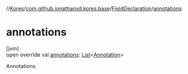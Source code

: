 //[Kores](../../../index.md)/[com.github.jonathanxd.kores.base](../index.md)/[FieldDeclaration](index.md)/[annotations](annotations.md)

# annotations

[jvm]\
open override val [annotations](annotations.md): [List](https://kotlinlang.org/api/latest/jvm/stdlib/kotlin.collections/-list/index.html)<[Annotation](../-annotation/index.md)>

Annotations
